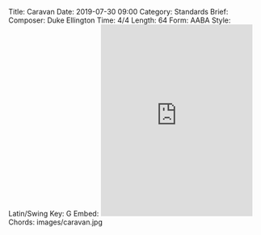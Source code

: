 Title: Caravan
Date: 2019-07-30 09:00
Category: Standards
Brief:
Composer: Duke Ellington
Time: 4/4
Length: 64
Form: AABA
Style: Latin/Swing
Key: G
Embed: <iframe src="https://open.spotify.com/embed/user/thatdavidmiller/playlist/2pi5U2AyYnlzA06KvaOdzd" width="300" height="380" frameborder="0" allowtransparency="true" allow="encrypted-media"></iframe>
Chords: images/caravan.jpg
